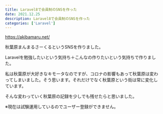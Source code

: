 ```yaml
---
title: Laravel8で会員制のSNSを作った
date: 2021.12.25
description: Laravel8で会員制のSNSを作った
categories: ['Laravel']
---
```


https://akibamaru.net/


秋葉原まんまるさーくるというSNSを作りました。

Laravelを勉強したいという気持ち＋こんなの作りたいという気持ちで作りました。

私は秋葉原が大好きなキモータなのですが、コロナの影響もあって秋葉原は変わってしまいました。そう思います。それだけでなく秋葉原という街は常に変化しています。

そんな変わっていく秋葉原の記録を少しでも残せたらと思いました。

※現在は試験運用しているのでユーザー登録ができません。
